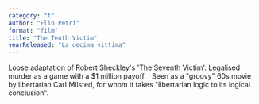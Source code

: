 ```yaml
---
category: "t"
author: "Elio Petri"
format: "film"
title: "The Tenth Victim"
yearReleased: "La decima vittima"
---
```

Loose adaptation of Robert Sheckley's 'The Seventh Victim'. Legalised murder as a game with a $1 million payoff.
 
Seen as a "groovy" 60s movie by libertarian Carl Milsted, for whom it takes "libertarian logic to its logical conclusion".
 